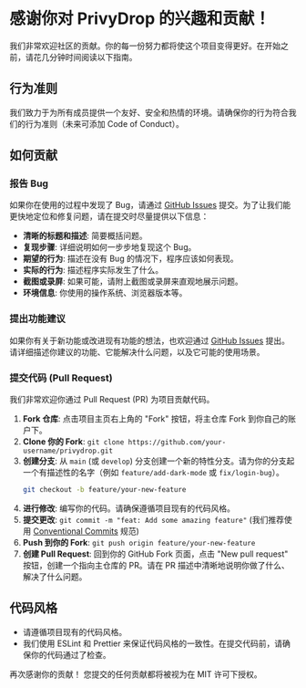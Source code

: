 # 感谢你对 PrivyDrop 的兴趣和贡献！

我们非常欢迎社区的贡献。你的每一份努力都将使这个项目变得更好。在开始之前，请花几分钟时间阅读以下指南。

## 行为准则

我们致力于为所有成员提供一个友好、安全和热情的环境。请确保你的行为符合我们的行为准则（未来可添加 Code of Conduct）。

## 如何贡献

### 报告 Bug

如果你在使用的过程中发现了 Bug，请通过 [GitHub Issues](https://github.com/yourusername/privydrop/issues) 提交。为了让我们能更快地定位和修复问题，请在提交时尽量提供以下信息：

-   **清晰的标题和描述**: 简要概括问题。
-   **复现步骤**: 详细说明如何一步步地复现这个 Bug。
-   **期望的行为**: 描述在没有 Bug 的情况下，程序应该如何表现。
-   **实际的行为**: 描述程序实际发生了什么。
-   **截图或录屏**: 如果可能，请附上截图或录屏来直观地展示问题。
-   **环境信息**: 你使用的操作系统、浏览器版本等。

### 提出功能建议

如果你有关于新功能或改进现有功能的想法，也欢迎通过 [GitHub Issues](https://github.com/yourusername/privydrop/issues) 提出。请详细描述你建议的功能、它能解决什么问题，以及它可能的使用场景。

### 提交代码 (Pull Request)

我们非常欢迎你通过 Pull Request (PR) 为项目贡献代码。

1.  **Fork 仓库**: 点击项目主页右上角的 "Fork" 按钮，将主仓库 Fork 到你自己的账户下。
2.  **Clone 你的 Fork**: `git clone https://github.com/your-username/privydrop.git`
3.  **创建分支**: 从 `main` (或 `develop`) 分支创建一个新的特性分支。请为你的分支起一个有描述性的名字（例如 `feature/add-dark-mode` 或 `fix/login-bug`）。
    ```bash
    git checkout -b feature/your-new-feature
    ```
4.  **进行修改**: 编写你的代码。请确保遵循项目现有的代码风格。
5.  **提交更改**: `git commit -m "feat: Add some amazing feature"` (我们推荐使用 [Conventional Commits](https://www.conventionalcommits.org/) 规范)
6.  **Push 到你的 Fork**: `git push origin feature/your-new-feature`
7.  **创建 Pull Request**: 回到你的 GitHub Fork 页面，点击 "New pull request" 按钮，创建一个指向主仓库的 PR。请在 PR 描述中清晰地说明你做了什么、解决了什么问题。

## 代码风格

-   请遵循项目现有的代码风格。
-   我们使用 ESLint 和 Prettier 来保证代码风格的一致性。在提交代码前，请确保你的代码通过了检查。

再次感谢你的贡献！ 您提交的任何贡献都将被视为在 MIT 许可下授权。